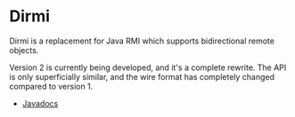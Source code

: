 Dirmi
=====

Dirmi is a replacement for Java RMI which supports bidirectional remote objects.

Version 2 is currently being developed, and it's a complete rewrite. The API is only superficially similar, and the wire format has completely changed compared to version 1.

- [Javadocs](https://cojen.github.io/Dirmi/javadoc/org.cojen.dirmi/org/cojen/dirmi/package-summary.html)
